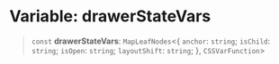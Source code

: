 # Variable: drawerStateVars

> `const` **drawerStateVars**: `MapLeafNodes`\<\{ `anchor`: `string`; `isChild`: `string`; `isOpen`: `string`; `layoutShift`: `string`; \}, `CSSVarFunction`\>
